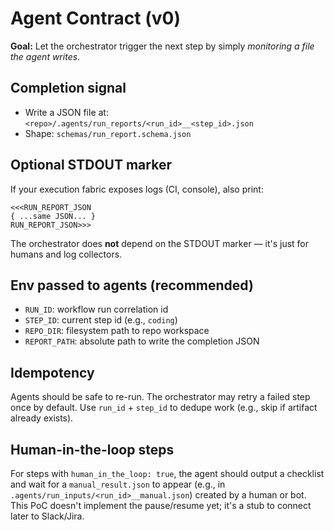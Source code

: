 
# Agent Contract (v0)

**Goal:** Let the orchestrator trigger the next step by simply *monitoring a file the agent writes*.

## Completion signal
- Write a JSON file at: `<repo>/.agents/run_reports/<run_id>__<step_id>.json`
- Shape: `schemas/run_report.schema.json`

## Optional STDOUT marker
If your execution fabric exposes logs (CI, console), also print:

```
<<<RUN_REPORT_JSON
{ ...same JSON... }
RUN_REPORT_JSON>>>
```

The orchestrator does **not** depend on the STDOUT marker — it's just for humans and log collectors.

## Env passed to agents (recommended)
- `RUN_ID`: workflow run correlation id
- `STEP_ID`: current step id (e.g., `coding`)
- `REPO_DIR`: filesystem path to repo workspace
- `REPORT_PATH`: absolute path to write the completion JSON

## Idempotency
Agents should be safe to re-run. The orchestrator may retry a failed step once by default.
Use `run_id` + `step_id` to dedupe work (e.g., skip if artifact already exists).

## Human-in-the-loop steps
For steps with `human_in_the_loop: true`, the agent should output a checklist and wait for a
`manual_result.json` to appear (e.g., in `.agents/run_inputs/<run_id>__manual.json`) created by a human or bot.
This PoC doesn't implement the pause/resume yet; it's a stub to connect later to Slack/Jira.
